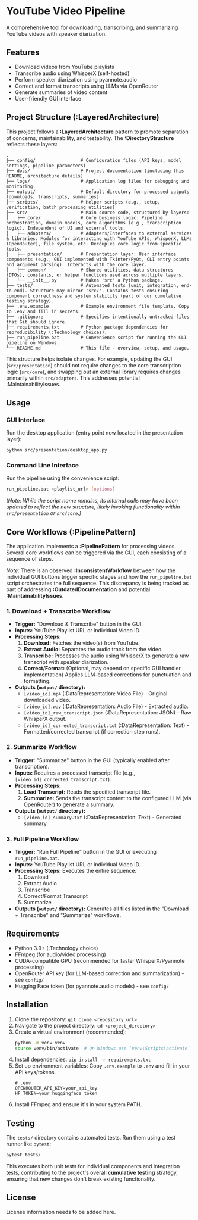 # YouTube Video Pipeline

A comprehensive tool for downloading, transcribing, and summarizing YouTube videos with speaker diarization.

## Features

- Download videos from YouTube playlists
- Transcribe audio using WhisperX (self-hosted)
- Perform speaker diarization using pyannote.audio
- Correct and format transcripts using LLMs via OpenRouter
- Generate summaries of video content
- User-friendly GUI interface

## Project Structure (:LayeredArchitecture)

This project follows a **:LayeredArchitecture** pattern to promote separation of concerns, maintainability, and testability. The **:DirectoryStructure** reflects these layers:

```text
.
├── config/                 # Configuration files (API keys, model settings, pipeline parameters)
├── docs/                   # Project documentation (including this README, architecture details)
├── logs/                   # Application log files for debugging and monitoring
├── output/                 # Default directory for processed outputs (downloads, transcripts, summaries)
├── scripts/                # Helper scripts (e.g., setup, verification, batch processing utilities)
├── src/                    # Main source code, structured by layers:
│   ├── core/               # Core business logic: Pipeline orchestration, domain models, core algorithms (e.g., transcription logic). Independent of UI and external tools.
│   ├── adapters/           # Adapters/Interfaces to external services & libraries: Modules for interacting with YouTube APIs, WhisperX, LLMs (OpenRouter), file system, etc. Decouples core logic from specific tools.
│   ├── presentation/       # Presentation layer: User interface components (e.g., GUI implemented with Tkinter/PyQt, CLI entry points and argument parsing). Interacts with the core layer.
│   ├── common/             # Shared utilities, data structures (DTOs), constants, or helper functions used across multiple layers.
│   └── __init__.py         # Makes 'src' a Python package.
├── tests/                  # Automated tests (unit, integration, end-to-end). Structure may mirror 'src/'. Contains tests ensuring component correctness and system stability (part of our cumulative testing strategy).
├── .env.example            # Example environment file template. Copy to .env and fill in secrets.
├── .gitignore              # Specifies intentionally untracked files that Git should ignore.
├── requirements.txt        # Python package dependencies for reproducibility (:Technology choices).
├── run_pipeline.bat        # Convenience script for running the CLI pipeline on Windows.
└── README.md               # This file - overview, setup, and usage.
```

This structure helps isolate changes. For example, updating the GUI (`src/presentation`) should not require changes to the core transcription logic (`src/core`), and swapping out an external library requires changes primarily within `src/adapters`. This addresses potential :MaintainabilityIssues.

## Usage

### GUI Interface

Run the desktop application (entry point now located in the presentation layer):

```bash
python src/presentation/desktop_app.py
```

### Command Line Interface

Run the pipeline using the convenience script:

```bash
run_pipeline.bat <playlist_url> [options]
```

*(Note: While the script name remains, its internal calls may have been updated to reflect the new structure, likely invoking functionality within `src/presentation` or `src/core`.)*

## Core Workflows (:PipelinePattern)

The application implements a **:PipelinePattern** for processing videos. Several core workflows can be triggered via the GUI, each consisting of a sequence of steps.

*Note:* There is an observed **:InconsistentWorkflow** between how the individual GUI buttons trigger specific stages and how the `run_pipeline.bat` script orchestrates the full sequence. This discrepancy is being tracked as part of addressing **:OutdatedDocumentation** and potential **:MaintainabilityIssues**.

### 1. Download + Transcribe Workflow

*   **Trigger:** "Download & Transcribe" button in the GUI.
*   **Inputs:** YouTube Playlist URL or individual Video ID.
*   **Processing Steps:**
    1.  **Download:** Fetches the video(s) from YouTube.
    2.  **Extract Audio:** Separates the audio track from the video.
    3.  **Transcribe:** Processes the audio using WhisperX to generate a raw transcript with speaker diarization.
    4.  **Correct/Format:** (Optional, may depend on specific GUI handler implementation) Applies LLM-based corrections for punctuation and formatting.
*   **Outputs (`output/` directory):**
    *   `[video_id].mp4` (:DataRepresentation: Video File) - Original downloaded video.
    *   `[video_id].wav` (:DataRepresentation: Audio File) - Extracted audio.
    *   `[video_id]_raw_transcript.json` (:DataRepresentation: JSON) - Raw WhisperX output.
    *   `[video_id]_corrected_transcript.txt` (:DataRepresentation: Text) - Formatted/corrected transcript (if correction step runs).

### 2. Summarize Workflow

*   **Trigger:** "Summarize" button in the GUI (typically enabled after transcription).
*   **Inputs:** Requires a processed transcript file (e.g., `[video_id]_corrected_transcript.txt`).
*   **Processing Steps:**
    1.  **Load Transcript:** Reads the specified transcript file.
    2.  **Summarize:** Sends the transcript content to the configured LLM (via OpenRouter) to generate a summary.
*   **Outputs (`output/` directory):**
    *   `[video_id]_summary.txt` (:DataRepresentation: Text) - Generated summary.

### 3. Full Pipeline Workflow

*   **Trigger:** "Run Full Pipeline" button in the GUI or executing `run_pipeline.bat`.
*   **Inputs:** YouTube Playlist URL or individual Video ID.
*   **Processing Steps:** Executes the entire sequence:
    1.  Download
    2.  Extract Audio
    3.  Transcribe
    4.  Correct/Format Transcript
    5.  Summarize
*   **Outputs (`output/` directory):** Generates all files listed in the "Download + Transcribe" and "Summarize" workflows.

## Requirements

- Python 3.9+ (:Technology choice)
- FFmpeg (for audio/video processing)
- CUDA-compatible GPU (recommended for faster WhisperX/Pyannote processing)
- OpenRouter API key (for LLM-based correction and summarization) - see `config/`
- Hugging Face token (for pyannote.audio models) - see `config/`

## Installation

1.  Clone the repository: `git clone <repository_url>`
2.  Navigate to the project directory: `cd <project_directory>`
3.  Create a virtual environment (recommended):
    ```bash
    python -m venv venv
    source venv/bin/activate  # On Windows use `venv\Scripts\activate`
    ```
4.  Install dependencies: `pip install -r requirements.txt`
5.  Set up environment variables: Copy `.env.example` to `.env` and fill in your API keys/tokens.
    ```env
    # .env
    OPENROUTER_API_KEY=your_api_key
    HF_TOKEN=your_huggingface_token
    ```
6.  Install FFmpeg and ensure it's in your system PATH.

## Testing

The `tests/` directory contains automated tests. Run them using a test runner like `pytest`:

```bash
pytest tests/
```
This executes both unit tests for individual components and integration tests, contributing to the project's overall **cumulative testing** strategy, ensuring that new changes don't break existing functionality.

## License

License information needs to be added here.
